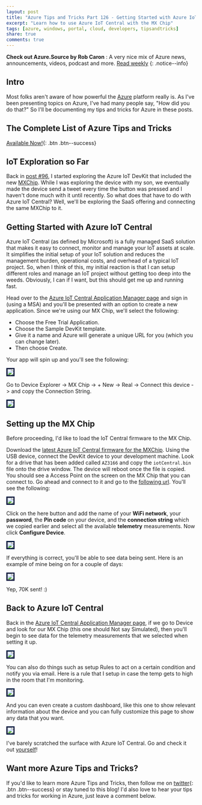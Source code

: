 ```yaml
---
layout: post
title: "Azure Tips and Tricks Part 126 - Getting Started with Azure IoT Central"
excerpt: "Learn how to use Azure IoT Central with the MX Chip"
tags: [azure, windows, portal, cloud, developers, tipsandtricks]
share: true
comments: true
---
```


**Check out Azure.Source by Rob Caron** : A very nice mix of Azure news, announcements, videos, podcast and more. [Read weekly](https://azure.microsoft.com/en-us/blog/azure-source-volume-32/)
{: .notice--info}

## Intro

Most folks aren't aware of how powerful the [Azure](http://www.azure.com) platform really is. As I've been presenting topics on Azure, I've had many people say, "How did you do that?" So I'll be documenting my tips and tricks for Azure in these posts.

## The Complete List of Azure Tips and Tricks

[Available Now!](https://michaelcrump.net/azure-tips-and-tricks-complete-list/){: .btn .btn--success} 

## IoT Exploration so Far

Back in [post #96](https://www.michaelcrump.net/azure-tips-and-tricks96/), I started exploring the Azure IoT DevKit that included the new [MXChip](http://mxchip.com/az3166). While I was exploring the device with my son, we eventually made the device send a tweet every time the button was pressed and I haven't done much with it until recently. So what does that have to do with Azure IoT Central? Well, we'll be exploring the SaaS offering and connecting the same MXChip to it. 

## Getting Started with Azure IoT Central

Azure IoT Central (as defined by Microsoft) is a fully managed SaaS solution that makes it easy to connect, monitor and manage your IoT assets at scale. It simplifies the initial setup of your IoT solution and reduces the management burden, operational costs, and overhead of a typical IoT project. So, when I think of this, my initial reaction is that I can setup different roles and manage an IoT project without getting too deep into the weeds. Obviously, I can if I want, but this should get me up and running fast. 

Head over to the [Azure IoT Central Application Manager page](https://aka.ms/iotcentral) and sign in (using a MSA) and you'll be presented with an option to create a new application. Since we're using our MX Chip, we'll select the following:

* Choose the Free Trial Application.
* Choose the Sample DevKit template.
* Give it a name and Azure will generate a unique URL for you (which you can change later).
* Then choose Create.

Your app will spin up and you'll see the following: 

<img style="border:3px solid #021a40" src="/files/iotcentral1.png">

Go to Device Explorer -> MX Chip -> + New -> Real -> Connect this device -> and copy the Connection String.

<img style="border:3px solid #021a40" src="/files/iotcentral3.png">

## Setting up the MX Chip

Before proceeding, I'd like to load the IoT Central firmware to the MX Chip. 

Download the [latest Azure IoT Central firmware for the MXChip](https://github.com/Azure/iot-central-firmware/releases). Using the USB device, connect the DevKit device to your development machine. Look for a drive that has been added called `AZ3166` and copy the `iotCentral.bin` file onto the drive window. The device will reboot once the file is copied. You should see a Access Point on the screen on the MX Chip that you can connect to. Go ahead and connect to it and go to the [following url](http://192.168.0.1/). You'll see the following:

<img style="border:3px solid #021a40" src="/files/iotcentral2.png">

Click on the here button and add the name of your **WiFi network**, your **password**, the **Pin code** on your device, and the **connection string** which we copied earlier and select all the available **telemetry** measurements. Now click **Configure Device**. 

<img style="border:3px solid #021a40" src="/files/iotcentral4.png">

If everything is correct, you'll be able to see data being sent. Here is an example of mine being on for a couple of days:

<img style="border:3px solid #021a40" src="/files/iotcentral5.png">

Yep, 70K sent! :) 

## Back to Azure IoT Central

Back in the [Azure IoT Central Application Manager page](https://aka.ms/iotcentral), if we go to Device and look for our MX Chip (this one should Not say Simulated), then you'll begin to see data for the telemetry measurements that we selected when setting it up. 

<img style="border:3px solid #021a40" src="/files/iotcentral6.png">

You can also do things such as setup Rules to act on a certain condition and notify you via email. Here is a rule that I setup in case the temp gets to high in the room that I'm monitoring. 

<img style="border:3px solid #021a40" src="/files/iotcentral7.png">

And you can even create a custom dashboard, like this one to show relevant information about the device and you can fully customize this page to show any data that you want. 

<img style="border:3px solid #021a40" src="/files/iotcentral8.png">

I've barely scratched the surface with Azure IoT Central. Go and check it out [yourself](https://aka.ms/iotcentral)!


## Want more Azure Tips and Tricks?

If you'd like to learn more Azure Tips and Tricks, then follow me on [twitter](http://twitter.com/mbcrump){: .btn .btn--success} or stay tuned to this blog! I'd also love to hear your tips and tricks for working in Azure, just leave a comment below. 